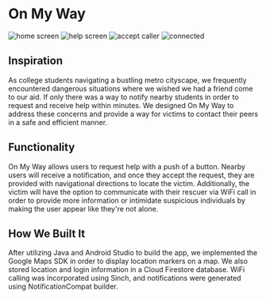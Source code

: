 # On My Way
![home screen](/appImages/home.png) ![help screen](/appImages/help.png) ![accept caller](/appImages/accept.png) ![connected](/appImages/connected.png)

## Inspiration
As college students navigating a bustling metro cityscape, we frequently encountered dangerous situations where we wished we had a friend come to our aid. If only there was a way to notify nearby students in order to request and receive help within minutes. We designed On My Way to address these concerns and provide a way for victims to contact their peers in a safe and efficient manner.

## Functionality
On My Way allows users to request help with a push of a button. Nearby users will receive a notification, and once they accept the request, they are provided with navigational directions to locate the victim. Additionally, the victim will have the option to communicate with their rescuer via WiFi call in order to provide more information or intimidate suspicious individuals by making the user appear like they're not alone.

## How We Built It
After utilizing Java and Android Studio to build the app, we implemented the Google Maps SDK in order to display location markers on a map. We also stored location and login information in a Cloud Firestore database. WiFi calling was incorporated using Sinch, and notifications were generated using NotificationCompat builder.

